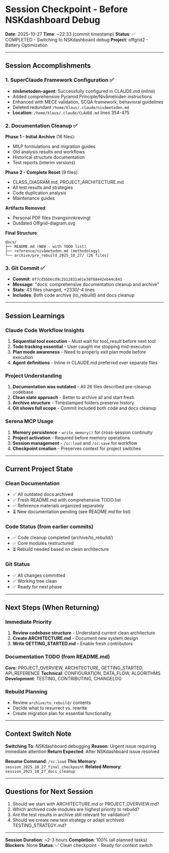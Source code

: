 # Session Checkpoint - Before NSKdashboard Debug

**Date**: 2025-10-27
**Time**: ~22:33 (commit timestamp)
**Status**: ✅ COMPLETED - Switching to NSKdashboard debug
**Project**: offgrid2 - Battery Optimization

---

## Session Accomplishments

### 1. SuperClaude Framework Configuration ✅
- **nivåmetoden-agent**: Successfully configured in CLAUDE.md (inline)
- Added comprehensive Pyramid Principle/Nivåmetoden instructions
- Enhanced with MECE validation, SCQA framework, behavioral guidelines
- Deleted redundant `/home/klaus/.claude/nivåmetoden.md`
- **Location**: `/home/klaus/.claude/CLAUDE.md` lines 354-475

### 2. Documentation Cleanup ✅ 
**Phase 1 - Initial Archive** (16 files):
- MILP formulations and migration guides
- Old analysis results and workflows
- Historical structure documentation
- Test reports (interim versions)

**Phase 2 - Complete Reset** (9 files):
- CLASS_DIAGRAM.md, PROJECT_ARCHITECTURE.md
- All test results and strategies
- Code duplication analysis
- Maintenance guides

**Artifacts Removed**:
- Personal PDF files (tvangsinnkreving)
- Outdated Offgrid-diagram.svg

**Final Structure**:
```
docs/
├── README.md (NEW - with TODO list)
├── reference/nivåmetoden.md (methodology)
└── archive/pre_rebuild_2025_10_27/ (26 files)
```

### 3. Git Commit ✅
- **Commit**: `8f7cd5bb6cd9c2b12831a61e38f68442eb44c841`
- **Message**: "docs: comprehensive documentation cleanup and archive"
- **Stats**: 43 files changed, +2330/-4 lines
- **Includes**: Both code archive (to_rebuild) and docs cleanup

---

## Session Learnings

### Claude Code Workflow Insights
1. **Sequential tool execution** - Must wait for tool_result before next tool
2. **Todo tracking essential** - User caught me stopping mid-execution
3. **Plan mode awareness** - Need to properly exit plan mode before execution
4. **Agent definitions** - Inline in CLAUDE.md preferred over separate files

### Project Understanding
1. **Documentation was outdated** - All 26 files described pre-cleanup codebase
2. **Clean slate approach** - Better to archive all and start fresh
3. **Archive structure** - Timestamped folders preserve history
4. **Git shows full scope** - Commit included both code and docs cleanup

### Serena MCP Usage
1. **Memory persistence** - `write_memory()` for cross-session continuity
2. **Project activation** - Required before memory operations
3. **Session management** - `/sc:load` and `/sc:save` for workflow
4. **Checkpoint creation** - Preserves context for project switches

---

## Current Project State

### Clean Documentation
- ✅ All outdated docs archived
- ✅ Fresh README.md with comprehensive TODO list
- ✅ Reference materials organized separately
- ⏳ New documentation pending (see README.md for list)

### Code Status (from earlier commits)
- ✅ Code cleanup completed (archive/to_rebuild/)
- ✅ Core modules restructured
- ⏳ Rebuild needed based on clean architecture

### Git Status
- ✅ All changes committed
- ✅ Working tree clean
- ✅ Ready for next phase

---

## Next Steps (When Returning)

### Immediate Priority
1. **Review codebase structure** - Understand current clean architecture
2. **Create ARCHITECTURE.md** - Document new system design
3. **Write GETTING_STARTED.md** - Enable fresh contributors

### Documentation TODO (from README.md)
**Core**: PROJECT_OVERVIEW, ARCHITECTURE, GETTING_STARTED, API_REFERENCE
**Technical**: CONFIGURATION, DATA_FLOW, ALGORITHMS
**Development**: TESTING, CONTRIBUTING, CHANGELOG

### Rebuild Planning
- Review `archive/to_rebuild/` contents
- Decide what to resurrect vs. rewrite
- Create migration plan for essential functionality

---

## Context Switch Note

**Switching To**: NSKdashboard debugging
**Reason**: Urgent issue requiring immediate attention
**Return Expected**: After NSKdashboard issue resolved

**Resume Command**: `/sc:load` 
**This Memory**: `session_2025_10_27_final_checkpoint`
**Related Memory**: `session_2025_10_27_docs_cleanup`

---

## Questions for Next Session

1. Should we start with ARCHITECTURE.md or PROJECT_OVERVIEW.md?
2. Which archived code modules are highest priority to rebuild?
3. Are the test results in archive still relevant for validation?
4. Should we create new test strategy or adapt archived TESTING_STRATEGY.md?

---

**Session Duration**: ~2-3 hours
**Completion**: 100% (all planned tasks)
**Blockers**: None
**Status**: ✅ Clean checkpoint - Ready for context switch
